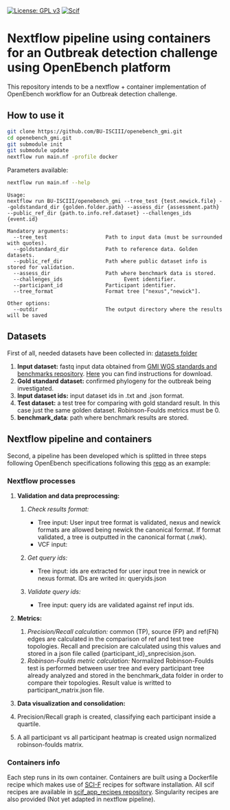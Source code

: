 [![License: GPL v3](https://img.shields.io/badge/License-GPL%20v3-blue.svg)](https://www.gnu.org/licenses/gpl-3.0) [![Scif](https://img.shields.io/badge/Filesystem-Scientific-brightgreen.svg)](https://sci-f.github.io)

# Nextflow pipeline using containers for an Outbreak detection challenge using OpenEbench platform

This repository intends to be a nextflow + container implementation of OpenEbench workflow for an Outbreak detection challenge. 
## How to use it

```Bash
git clone https://github.com/BU-ISCIII/openebench_gmi.git
cd openebench_gmi.git
git submodule init
git submodule update
nextflow run main.nf -profile docker 
```
Parameters available:
```Bash
nextflow run main.nf --help
```

```
Usage:
nextflow run BU-ISCIII/openebench_gmi --tree_test {test.newick.file} --goldstandard_dir {golden.folder.path} --assess_dir {assessment.path} --public_ref_dir {path.to.info.ref.dataset} --challenges_ids {event.id}

Mandatory arguments:
  --tree_test                   Path to input data (must be surrounded with quotes).
  --goldstandard_dir            Path to reference data. Golden datasets.
  --public_ref_dir              Path where public dataset info is stored for validation.
  --assess_dir                  Path where benchmark data is stored.
  --challenges_ids                    Event identifier.
  --participant_id              Participant identifier.
  --tree_format                 Format tree ["nexus","newick"].

Other options:
  --outdir                      The output directory where the results will be saved
```


## Datasets
First of all, needed datasets have been collected in: [datasets folder](datasets)

1. **Input dataset:** fastq input data obtained from [GMI WGS standards and benchmarks repository](https://github.com/globalmicrobialidentifier-WG3/datasets). [Here](datasets/inputDataset/README.md) you can find instructions for download.
2. **Gold standard dataset:** confirmed phylogeny for the outbreak being investigated.
3. **Input dataset ids:** input dataset ids in .txt and .json format.
4. **Test dataset:** a test tree for comparing with gold standard result. In this case just the same golden dataset. Robinson-Foulds metrics must be 0.
5. **benchmark_data**: path where benchmark results are stored.

## Nextflow pipeline and containers
Second, a pipeline has been developed which is splitted in three steps following OpenEbench specifications following this [repo](https://github.com/inab/opeb-submission) as an example:

### Nextflow processes
1. **Validation and data preprocessing:**
   1. *Check results format:* 
      - Tree input: User input tree format is validated, nexus and newick formats are allowed being newick the canonical format. If format validated, a tree is outputted in the canonical format (.nwk).
      - VCF input:
    
   2. *Get query ids:* 
      - Tree input: ids are extracted for user input tree in newick or nexus format. IDs are writed in: queryids.json 
    
   3. *Validate query ids:* 
      - Tree input: query ids are validated against ref input ids.

2. **Metrics:**
   1. *Precision/Recall calculation:* common (TP), source (FP) and ref(FN) edges are calculated in the comparison of ref and test tree topologies. Recall and precision are calculated using this values and stored in a json file called {participant_id}_snprecision.json.
   2. *Robinson-Foulds metric calculation:* Normalized Robinson-Foulds test is performed between user tree and every participant tree already analyzed and stored in the benchmark_data folder in order to compare their topologies. Result value is writted to participant_matrix.json file.
  
3. **Data visualization and consolidation:**
  1. Precision/Recall graph is created, classifying each participant inside a quartile.
  2. A all participant vs all participant heatmap is created usign normalized robinson-foulds matrix.

### Containers info

Each step runs in its own container. Containers are built using a Dockerfile recipe which makes use of [SCI-F](https://sci-f.github.io/) recipes for software installation. All scif recipes are available in [scif_app_recipes repository](https://github.com/BU-ISCIII/scif_app_recipes). Singularity recipes are also provided (Not yet adapted in nextflow pipeline).
